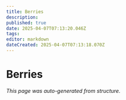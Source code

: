 ```yaml
---
title: Berries
description: 
published: true
date: 2025-04-07T07:13:20.046Z
tags: 
editor: markdown
dateCreated: 2025-04-07T07:13:18.070Z
---
```


# Berries

*This page was auto-generated from structure.*